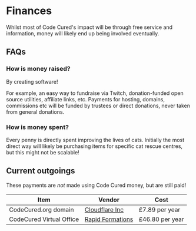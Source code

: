 # Finances

Whilst most of Code Cured's impact will be through free service and information, money will likely end up being involved eventually.

## FAQs

### How is money raised?

By creating software!

For example, an easy way to fundraise via Twitch, donation-funded open source utilities, affiliate links, etc. Payments for hosting, domains, commissions etc will be funded by trustees or direct donations, never taken from general donations.

### How is money spent?

Every penny is directly spent improving the lives of cats. Initially the most direct way will likely be purchasing items for specific cat rescue centres, but this might not be scalable! 

## Current outgoings

These payments are *not* made using Code Cured money, but are still paid!

| Item | Vendor | Cost |
| --- | --- | --- |
| CodeCured.org domain | [Cloudflare Inc](https://cloudflare.com/) | £7.89 per year |
| CodeCured Virtual Office | [Rapid Formations](https://www.rapidformations.co.uk/) | £46.80 per year |